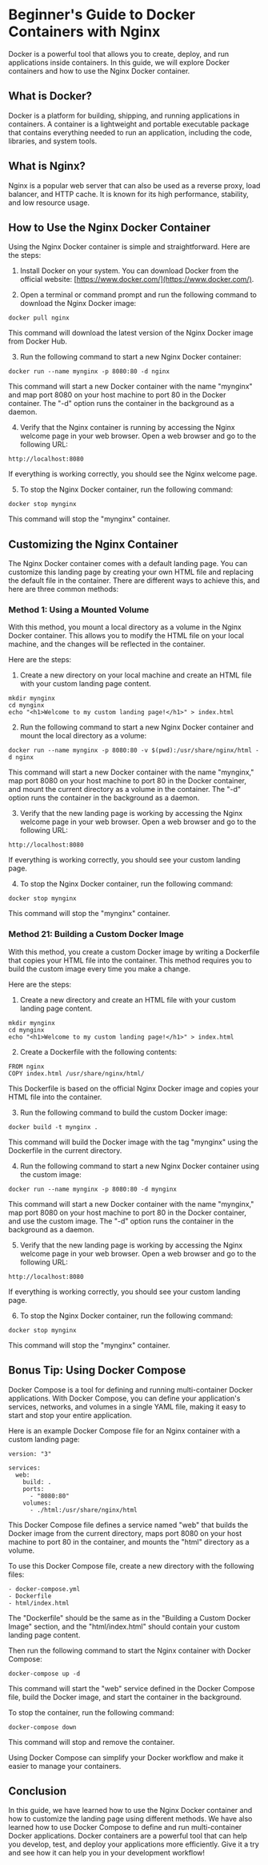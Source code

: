 # Beginner's Guide to Docker Containers with Nginx

Docker is a powerful tool that allows you to create, deploy, and run applications inside containers. In this guide, we will explore Docker containers and how to use the Nginx Docker container.

## What is Docker?

Docker is a platform for building, shipping, and running applications in containers. A container is a lightweight and portable executable package that contains everything needed to run an application, including the code, libraries, and system tools.

## What is Nginx?

Nginx is a popular web server that can also be used as a reverse proxy, load balancer, and HTTP cache. It is known for its high performance, stability, and low resource usage.

## How to Use the Nginx Docker Container

Using the Nginx Docker container is simple and straightforward. Here are the steps:

1. Install Docker on your system. You can download Docker from the official website: [https://www.docker.com/](https://www.docker.com/).

2. Open a terminal or command prompt and run the following command to download the Nginx Docker image:

```
docker pull nginx
```

This command will download the latest version of the Nginx Docker image from Docker Hub.

3. Run the following command to start a new Nginx Docker container:

```
docker run --name mynginx -p 8080:80 -d nginx
```

This command will start a new Docker container with the name "mynginx" and map port 8080 on your host machine to port 80 in the Docker container. The "-d" option runs the container in the background as a daemon.

4. Verify that the Nginx container is running by accessing the Nginx welcome page in your web browser. Open a web browser and go to the following URL:

```
http://localhost:8080
```

If everything is working correctly, you should see the Nginx welcome page.

5. To stop the Nginx Docker container, run the following command:

```
docker stop mynginx
```

This command will stop the "mynginx" container.

## Customizing the Nginx Container

The Nginx Docker container comes with a default landing page. You can customize this landing page by creating your own HTML file and replacing the default file in the container. There are different ways to achieve this, and here are three common methods:

### Method 1: Using a Mounted Volume

With this method, you mount a local directory as a volume in the Nginx Docker container. This allows you to modify the HTML file on your local machine, and the changes will be reflected in the container.

Here are the steps:

1. Create a new directory on your local machine and create an HTML file with your custom landing page content.

```
mkdir mynginx
cd mynginx
echo "<h1>Welcome to my custom landing page!</h1>" > index.html
```

2. Run the following command to start a new Nginx Docker container and mount the local directory as a volume:

```
docker run --name mynginx -p 8080:80 -v $(pwd):/usr/share/nginx/html -d nginx
```

This command will start a new Docker container with the name "mynginx," map port 8080 on your host machine to port 80 in the Docker container, and mount the current directory as a volume in the container. The "-d" option runs the container in the background as a daemon.

3. Verify that the new landing page is working by accessing the Nginx welcome page in your web browser. Open a web browser and go to the following URL:

```
http://localhost:8080
```

If everything is working correctly, you should see your custom landing page.

4. To stop the Nginx Docker container, run the following command:

```
docker stop mynginx
```

This command will stop the "mynginx" container.

### Method 21: Building a Custom Docker Image

With this method, you create a custom Docker image by writing a Dockerfile that copies your HTML file into the container. This method requires you to build the custom image every time you make a change.

Here are the steps:

1. Create a new directory and create an HTML file with your custom landing page content.

```
mkdir mynginx
cd mynginx
echo "<h1>Welcome to my custom landing page!</h1>" > index.html
```

2. Create a Dockerfile with the following contents:

```
FROM nginx
COPY index.html /usr/share/nginx/html/
```

This Dockerfile is based on the official Nginx Docker image and copies your HTML file into the container.

3. Run the following command to build the custom Docker image:

```
docker build -t mynginx .
```

This command will build the Docker image with the tag "mynginx" using the Dockerfile in the current directory.

4. Run the following command to start a new Nginx Docker container using the custom image:

```
docker run --name mynginx -p 8080:80 -d mynginx
```

This command will start a new Docker container with the name "mynginx," map port 8080 on your host machine to port 80 in the Docker container, and use the custom image. The "-d" option runs the container in the background as a daemon.

5. Verify that the new landing page is working by accessing the Nginx welcome page in your web browser. Open a web browser and go to the following URL:

```
http://localhost:8080
```

If everything is working correctly, you should see your custom landing page.

6. To stop the Nginx Docker container, run the following command:

```
docker stop mynginx
```

This command will stop the "mynginx" container.

## Bonus Tip: Using Docker Compose

Docker Compose is a tool for defining and running multi-container Docker applications. With Docker Compose, you can define your application's services, networks, and volumes in a single YAML file, making it easy to start and stop your entire application.

Here is an example Docker Compose file for an Nginx container with a custom landing page:

```
version: "3"

services:
  web:
    build: .
    ports:
      - "8080:80"
    volumes:
      - ./html:/usr/share/nginx/html
```

This Docker Compose file defines a service named "web" that builds the Docker image from the current directory, maps port 8080 on your host machine to port 80 in the container, and mounts the "html" directory as a volume.

To use this Docker Compose file, create a new directory with the following files:

```
- docker-compose.yml
- Dockerfile
- html/index.html
```

The "Dockerfile" should be the same as in the "Building a Custom Docker Image" section, and the "html/index.html" should contain your custom landing page content.

Then run the following command to start the Nginx container with Docker Compose:

```
docker-compose up -d
```

This command will start the "web" service defined in the Docker Compose file, build the Docker image, and start the container in the background.

To stop the container, run the following command:

```
docker-compose down
```

This command will stop and remove the container.

Using Docker Compose can simplify your Docker workflow and make it easier to manage your containers.

## Conclusion

In this guide, we have learned how to use the Nginx Docker container and how to customize the landing page using different methods. We have also learned how to use Docker Compose to define and run multi-container Docker applications. Docker containers are a powerful tool that can help you develop, test, and deploy your applications more efficiently. Give it a try and see how it can help you in your development workflow!
